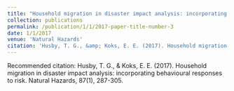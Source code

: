 ```yaml
---
title: "Household migration in disaster impact analysis: incorporating behavioural responses to risk"
collection: publications
permalink: /publication/1/1/2017-paper-title-number-3
date: 1/1/2017
venue: 'Natural Hazards'
citation: 'Husby, T. G., &amp; Koks, E. E. (2017). Household migration in disaster impact analysis: incorporating behavioural responses to risk. Natural Hazards, 87(1), 287-305.'
---
```

Recommended citation: Husby, T. G., & Koks, E. E. (2017). Household migration in disaster impact analysis: incorporating behavioural responses to risk. Natural Hazards, 87(1), 287-305.